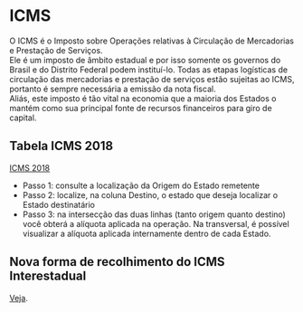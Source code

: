 # ICMS
O ICMS é o Imposto sobre Operações relativas à Circulação de Mercadorias e Prestação de Serviços.   
Ele é um imposto de âmbito estadual e por isso somente os governos do Brasil e do Distrito Federal podem instituí-lo.
Todas as etapas logísticas de circulação das mercadorias e prestação de serviços estão sujeitas ao ICMS, portanto é sempre necessária a emissão da nota fiscal.   
Aliás, este imposto é tão vital na economia que a maioria dos Estados o mantém como sua principal fonte de recursos financeiros para giro de capital.

## Tabela ICMS 2018
[ICMS 2018](/faq/imagens/icms-2018.png)
- Passo 1: consulte a localização da Origem do Estado remetente
- Passo 2: localize, na coluna Destino, o estado que deseja localizar o Estado destinatário
- Passo 3: na intersecção das duas linhas (tanto origem quanto destino) você obterá a alíquota aplicada na operação. Na transversal, é possível visualizar a alíquota aplicada internamente dentro de cada Estado.

## Nova forma de recolhimento do ICMS Interestadual
[Veja](/faq/icms-93-2015.md).

